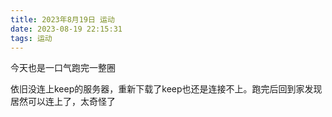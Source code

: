 ```yaml
---
title: 2023年8月19日 运动
date: 2023-08-19 22:15:31
tags: 运动
---
```


今天也是一口气跑完一整圈

依旧没连上keep的服务器，重新下载了keep也还是连接不上。跑完后回到家发现居然可以连上了，太奇怪了
